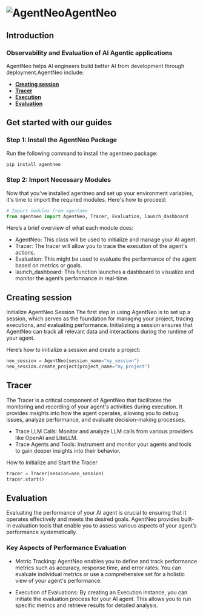 # ![AgentNeo](https://docs.raga.ai/~gitbook/image?url=https%3A%2F%2F1811327582-files.gitbook.io%2F%7E%2Ffiles%2Fv0%2Fb%2Fgitbook-x-prod.appspot.com%2Fo%2Fspaces%252FYbIiNdp1QbG4avl7VShw%252Ficon%252FdbhstYExc7neijc5XvVC%252Flogo%2520only%2520svg%25201.png%3Falt%3Dmedia%26token%3D16999011-17eb-41c9-9ee8-26837edcf88f&width=32&dpr=1&quality=100&sign=f91ac5a2&sv=1)**AgentNeo**

## Introduction
### **Observability and Evaluation of AI Agentic applications**
AgentNeo helps AI engineers build better AI from development through deployment.AgentNeo include:
- [**Creating session**](#creatingsession)
- [**Tracer**](#Tracer)
- [**Execution**](#Execution)
- [**Evaluation**](#Evaluation)
## Get started with our guides
### Step 1: Install the AgentNeo Package
Run the following command to install the agentneo package:

```bash
pip install agentneo
```
### Step 2: Import Necessary Modules
Now that you've installed agentneo and set up your environment variables, it's time to import the required modules. Here's how to proceed:
```py 
# Import modules from agentneo
from agentneo import AgentNeo, Tracer, Evaluation, launch_dashboard
```
Here’s a brief overview of what each module does:

- AgentNeo: This class will be used to initialize and manage your AI agent.
- Tracer: The tracer will allow you to trace the execution of the agent's actions.
- Evaluation: This might be used to evaluate the performance of the agent based on metrics or goals.
- launch_dashboard: This function launches a dashboard to visualize and monitor the agent’s performance in real-time.
## **Creating session**
Initialize AgentNeo Session
The first step in using AgentNeo is to set up a session, which serves as the foundation for managing your project, tracing executions, and evaluating performance. Initializing a session ensures that AgentNeo can track all relevant data and interactions during the runtime of your agent.

Here’s how to initialize a session and create a project:
```py 
neo_session = AgentNeo(session_name="my_session")
neo_session.create_project(project_name="my_project")
```
## **Tracer**
The Tracer is a critical component of AgentNeo that facilitates the monitoring and recording of your agent's activities during execution. It provides insights into how the agent operates, allowing you to debug issues, analyze performance, and evaluate decision-making processes. 
- Trace LLM Calls: Monitor and analyze LLM calls from various providers like OpenAI and LiteLLM.
- Trace Agents and Tools: Instrument and monitor your agents and tools to gain deeper insights into their behavior.

How to Initialize and Start the Tracer
```py
tracer = Tracer(session=neo_session)
tracer.start()
```
## **Evaluation**
Evaluating the performance of your AI agent is crucial to ensuring that it operates effectively and meets the desired goals. AgentNeo provides built-in evaluation tools that enable you to assess various aspects of your agent’s performance systematically.
### **Key Aspects of Performance Evaluation**
- Metric Tracking: AgentNeo enables you to define and track performance metrics such as accuracy, response time, and error rates. You can evaluate individual metrics or use a comprehensive set for a holistic view of your agent's performance.

- Execution of Evaluations: By creating an Execution instance, you can initiate the evaluation process for your AI agent. This allows you to run specific metrics and retrieve results for detailed analysis.
